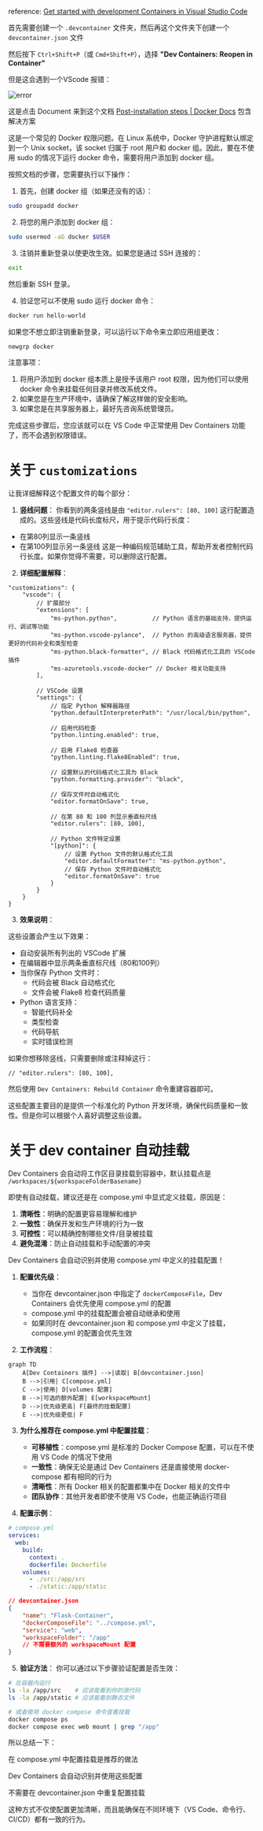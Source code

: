 reference: [Get started with development Containers in Visual Studio Code](https://code.visualstudio.com/docs/devcontainers/tutorial)

首先需要创建一个 `.devcontainer` 文件夹，然后再这个文件夹下创建一个 `devcontainer.json` 文件

然后按下 `Ctrl+Shift+P`（或 `Cmd+Shift+P`），选择 **"Dev Containers: Reopen in Container"**

但是这会遇到一个VScode 报错：

![error](./images/vscode-docker-errormessage.png)

这是点击 Document 来到这个文档 [Post-installation steps | Docker Docs](https://docs.docker.com/engine/install/linux-postinstall/) 包含解决方案

这是一个常见的 Docker 权限问题。在 Linux 系统中，Docker 守护进程默认绑定到一个 Unix socket，该 socket 归属于 root 用户和 docker 组。因此，要在不使用 sudo 的情况下运行 docker 命令，需要将用户添加到 docker 组。

按照文档的步骤，您需要执行以下操作：

1. 首先，创建 docker 组（如果还没有的话）：
```bash
sudo groupadd docker
```

2. 将您的用户添加到 docker 组：
```bash
sudo usermod -aG docker $USER
```

3. 注销并重新登录以使更改生效。如果您是通过 SSH 连接的：
```bash
exit
```
然后重新 SSH 登录。

4. 验证您可以不使用 sudo 运行 docker 命令：
```bash
docker run hello-world
```

如果您不想立即注销重新登录，可以运行以下命令来立即应用组更改：
```bash
newgrp docker
```

注意事项：
1. 将用户添加到 docker 组本质上是授予该用户 root 权限，因为他们可以使用 docker 命令来挂载任何目录并修改系统文件。
2. 如果您是在生产环境中，请确保了解这样做的安全影响。
3. 如果您是在共享服务器上，最好先咨询系统管理员。

完成这些步骤后，您应该就可以在 VS Code 中正常使用 Dev Containers 功能了，而不会遇到权限错误。



# 关于 `customizations`

让我详细解释这个配置文件的每个部分：

1. **竖线问题**：
你看到的两条竖线是由 `"editor.rulers": [80, 100]` 这行配置造成的。这些竖线是代码长度标尺，用于提示代码行长度：
- 在第80列显示一条竖线
- 在第100列显示另一条竖线
这是一种编码规范辅助工具，帮助开发者控制代码行长度。如果你觉得不需要，可以删除这行配置。

2. **详细配置解释**：

```jsonc
"customizations": {
    "vscode": {
        // 扩展部分
        "extensions": [
            "ms-python.python",          // Python 语言的基础支持，提供运行、调试等功能
            "ms-python.vscode-pylance",  // Python 的高级语言服务器，提供更好的代码补全和类型检查
            "ms-python.black-formatter", // Black 代码格式化工具的 VSCode 插件
            "ms-azuretools.vscode-docker" // Docker 相关功能支持
        ],

        // VSCode 设置
        "settings": {
            // 指定 Python 解释器路径
            "python.defaultInterpreterPath": "/usr/local/bin/python",
            
            // 启用代码检查
            "python.linting.enabled": true,
            
            // 启用 Flake8 检查器
            "python.linting.flake8Enabled": true,
            
            // 设置默认的代码格式化工具为 Black
            "python.formatting.provider": "black",
            
            // 保存文件时自动格式化
            "editor.formatOnSave": true,
            
            // 在第 80 和 100 列显示垂直标尺线
            "editor.rulers": [80, 100],
            
            // Python 文件特定设置
            "[python]": {
                // 设置 Python 文件的默认格式化工具
                "editor.defaultFormatter": "ms-python.python",
                // 保存 Python 文件时自动格式化
                "editor.formatOnSave": true
            }
        }
    }
}
```

3. **效果说明**：

这些设置会产生以下效果：
- 自动安装所有列出的 VSCode 扩展
- 在编辑器中显示两条垂直标尺线（80和100列）
- 当你保存 Python 文件时：
  - 代码会被 Black 自动格式化
  - 文件会被 Flake8 检查代码质量
- Python 语言支持：
  - 智能代码补全
  - 类型检查
  - 代码导航
  - 实时错误检测

如果你想移除竖线，只需要删除或注释掉这行：
```jsonc
// "editor.rulers": [80, 100],
```

然后使用 `Dev Containers: Rebuild Container` 命令重建容器即可。

这些配置主要目的是提供一个标准化的 Python 开发环境，确保代码质量和一致性。但是你可以根据个人喜好调整这些设置。

# 关于 dev container 自动挂载

Dev Containers 会自动将工作区目录挂载到容器中，默认挂载点是 `/workspaces/${workspaceFolderBasename}`

即使有自动挂载，建议还是在 compose.yml 中显式定义挂载，原因是：

1. **清晰性**：明确的配置更容易理解和维护
2. **一致性**：确保开发和生产环境的行为一致
3. **可控性**：可以精确控制哪些文件/目录被挂载
4. **避免混淆**：防止自动挂载和手动配置的冲突

Dev Containers 会自动识别并使用 compose.yml 中定义的挂载配置！

1. **配置优先级**：
   - 当你在 devcontainer.json 中指定了 `dockerComposeFile`，Dev Containers 会优先使用 compose.yml 的配置
   - compose.yml 中的挂载配置会被自动继承和使用
   - 如果同时在 devcontainer.json 和 compose.yml 中定义了挂载，compose.yml 的配置会优先生效

2. **工作流程**：
```mermaid
graph TD
    A[Dev Containers 插件] -->|读取| B[devcontainer.json]
    B -->|引用| C[compose.yml]
    C -->|使用| D[volumes 配置]
    B -->|可选的额外配置| E[workspaceMount]
    D -->|优先级更高| F[最终的挂载配置]
    E -->|优先级更低| F
```

3. **为什么推荐在 compose.yml 中配置挂载**：
   - **可移植性**：compose.yml 是标准的 Docker Compose 配置，可以在不使用 VS Code 的情况下使用
   - **一致性**：确保无论是通过 Dev Containers 还是直接使用 docker-compose 都有相同的行为
   - **清晰性**：所有 Docker 相关的配置都集中在 Docker 相关的文件中
   - **团队协作**：其他开发者即使不使用 VS Code，也能正确运行项目

4. **配置示例**：
```yaml
# compose.yml
services:
  web:
    build:
      context: .
      dockerfile: Dockerfile
    volumes:
      - ./src:/app/src
      - ./static:/app/static
```

```json
// devcontainer.json
{
    "name": "Flask-Container",
    "dockerComposeFile": "../compose.yml",
    "service": "web",
    "workspaceFolder": "/app"
    // 不需要额外的 workspaceMount 配置
}
```

5. **验证方法**：
你可以通过以下步骤验证配置是否生效：
```bash
# 在容器内运行
ls -la /app/src    # 应该能看到你的源代码
ls -la /app/static # 应该能看到静态文件

# 或者使用 docker compose 命令查看挂载
docker compose ps
docker compose exec web mount | grep "/app"
```

所以总结一下：

在 compose.yml 中配置挂载是推荐的做法

Dev Containers 会自动识别并使用这些配置

不需要在 devcontainer.json 中重复配置挂载

这种方式不仅使配置更加清晰，而且能确保在不同环境下（VS Code、命令行、CI/CD）都有一致的行为。